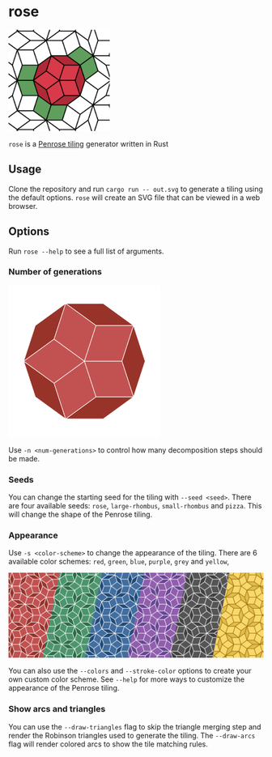 # rose

<img src="images/rose.png" width="200"/>

`rose` is a [Penrose tiling](https://en.wikipedia.org/wiki/Penrose_tiling) generator written in Rust

## Usage

Clone the repository and run `cargo run -- out.svg` to generate a tiling using the default options. `rose` will create an SVG file that can be viewed in a web browser.

## Options

Run `rose --help` to see a full list of arguments.

### Number of generations

<img src="images/generations.gif" width="300"/>

Use `-n <num-generations>` to control how many decomposition steps should be made.

### Seeds

You can change the starting seed for the tiling with `--seed <seed>`. There are four available seeds: `rose`, `large-rhombus`, `small-rhombus` and `pizza`. This will change the shape of the Penrose tiling.

### Appearance

Use `-s <color-scheme>` to change the appearance of the tiling. There are 6 available color schemes: `red`, `green`, `blue`, `purple`, `grey` and `yellow`,

<img src="images/color-schemes.png" width="600"/>

You can also use the `--colors` and `--stroke-color` options to create your own custom color scheme. See `--help` for more ways to customize the appearance of the Penrose tiling.

### Show arcs and triangles

You can use the `--draw-triangles` flag to skip the triangle merging step and render the Robinson triangles used to generate the tiling. The `--draw-arcs` flag will render colored arcs to show the tile matching rules.
